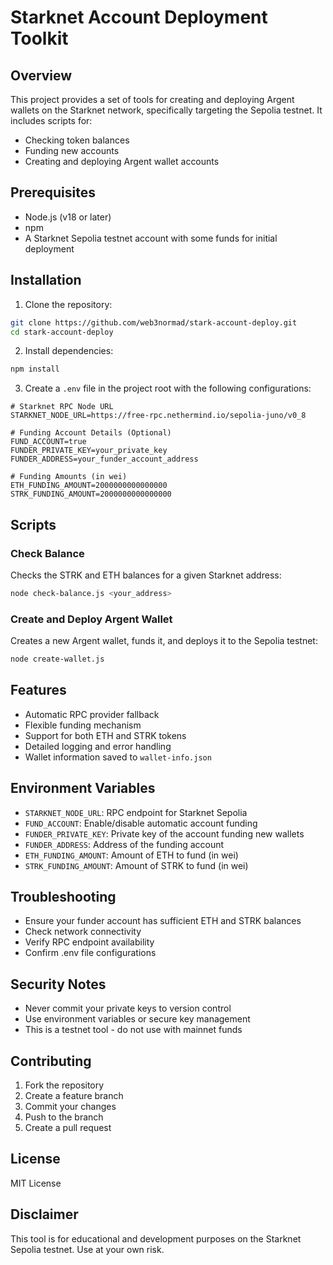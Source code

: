 # Starknet Account Deployment Toolkit

## Overview

This project provides a set of tools for creating and deploying Argent wallets on the Starknet network, specifically targeting the Sepolia testnet. It includes scripts for:
- Checking token balances
- Funding new accounts
- Creating and deploying Argent wallet accounts

## Prerequisites

- Node.js (v18 or later)
- npm
- A Starknet Sepolia testnet account with some funds for initial deployment

## Installation

1. Clone the repository:
```bash
git clone https://github.com/web3normad/stark-account-deploy.git
cd stark-account-deploy
```

2. Install dependencies:
```bash
npm install
```

3. Create a `.env` file in the project root with the following configurations:
```
# Starknet RPC Node URL
STARKNET_NODE_URL=https://free-rpc.nethermind.io/sepolia-juno/v0_8

# Funding Account Details (Optional)
FUND_ACCOUNT=true
FUNDER_PRIVATE_KEY=your_private_key
FUNDER_ADDRESS=your_funder_account_address

# Funding Amounts (in wei)
ETH_FUNDING_AMOUNT=2000000000000000
STRK_FUNDING_AMOUNT=2000000000000000
```

## Scripts

### Check Balance
Checks the STRK and ETH balances for a given Starknet address:
```bash
node check-balance.js <your_address>
```

### Create and Deploy Argent Wallet
Creates a new Argent wallet, funds it, and deploys it to the Sepolia testnet:
```bash
node create-wallet.js
```

## Features

- Automatic RPC provider fallback
- Flexible funding mechanism
- Support for both ETH and STRK tokens
- Detailed logging and error handling
- Wallet information saved to `wallet-info.json`

## Environment Variables

- `STARKNET_NODE_URL`: RPC endpoint for Starknet Sepolia
- `FUND_ACCOUNT`: Enable/disable automatic account funding
- `FUNDER_PRIVATE_KEY`: Private key of the account funding new wallets
- `FUNDER_ADDRESS`: Address of the funding account
- `ETH_FUNDING_AMOUNT`: Amount of ETH to fund (in wei)
- `STRK_FUNDING_AMOUNT`: Amount of STRK to fund (in wei)

## Troubleshooting

- Ensure your funder account has sufficient ETH and STRK balances
- Check network connectivity
- Verify RPC endpoint availability
- Confirm .env file configurations

## Security Notes

- Never commit your private keys to version control
- Use environment variables or secure key management
- This is a testnet tool - do not use with mainnet funds

## Contributing

1. Fork the repository
2. Create a feature branch
3. Commit your changes
4. Push to the branch
5. Create a pull request

## License

MIT License

## Disclaimer

This tool is for educational and development purposes on the Starknet Sepolia testnet. Use at your own risk.
